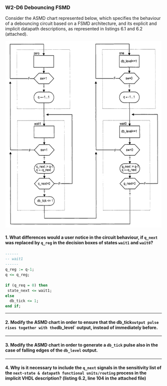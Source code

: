 ### W2-D6 Debouncing FSMD


Consider the ASMD chart represented below, which specifies the behaviour of a debouncing circuit based on a FSMD architecture, and its explicit and implicit datapath descriptions, as represented in listings 6.1 and 6.2 (attached).

<img src="/Resources/images/w02d6.png" alt="drawing" width="650"/>


#### 1. What differences would a user notice in the circuit behaviour, if `q_next` was replaced by `q_reg` in the decision boxes of states `wait1` and `wait0`?

```vhdl
------
-- wait1
------
q_reg := q-1;
q <= q_reg;

if (q_req = 0) then
 state_next <= wait1;
else 
  db_tick <= 1;
end if;
```

----

#### 2. Modify the ASMD chart in order to ensure that the db_tick` output pulse rises together with the `db_level` output, instead of immediately before.

----

#### 3. Modify the ASMD chart in order to generate a `db_tick` pulse also in the case of falling edges of the `db_level` output.

----


#### 4. Why is it necessary to include the `q_next` signals in the sensitivity list of the `next-state & datapath functional units/routing` process in the implicit VHDL description? (listing 6.2, line 104 in the attached file)




